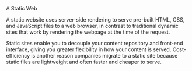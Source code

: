 A Static Web 

A static website uses server-side rendering to serve pre-built HTML, CSS, and JavaScript files to a web browser, in contrast to traditional dynamic sites that work by rendering the webpage at the time of the request.

Static sites enable you to decouple your content repository and front-end interface, giving you greater flexibility in how your content is served. Cost-efficiency is another reason companies migrate to a static site because static files are lightweight and often faster and cheaper to serve.
